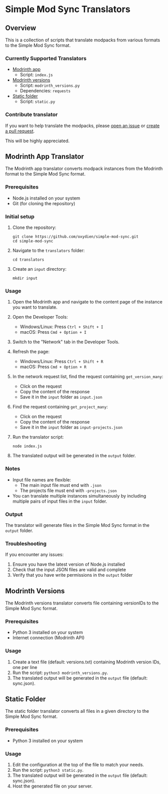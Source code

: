 # Simple Mod Sync Translators

## Overview

This is a collection of scripts that translate modpacks from various formats to the Simple Mod Sync format. 

### Currently Supported Translators

- [Modrinth app](#modrinth-app-translator)
    - Script: `index.js`
- [Modrinth versions](#modrinth-versions)
    - Script: `modrinth_versions.py`
    - Dependencies: `requests`
- [Static folder](#static-folder)
    - Script: `static.py`

### Contribute translator

If you want to help translate the modpacks, please [open an issue](https://github.com/oxydien/simple-mod-sync/issues/new) or [create a pull request](https://github.com/oxydien/simple-mod-sync/pulls).

This will be highly appreciated.

## Modrinth App Translator

The Modrinth app translator converts modpack instances from the Modrinth format to the Simple Mod Sync format.

### Prerequisites

- Node.js installed on your system
- Git (for cloning the repository)

### Initial setup

1. Clone the repository:
   ```
   git clone https://github.com/oxydien/simple-mod-sync.git
   cd simple-mod-sync
   ```

2. Navigate to the `translators` folder:
   ```
   cd translators
   ```

3. Create an `input` directory:
   ```
   mkdir input
   ```

### Usage

1. Open the Modrinth app and navigate to the content page of the instance you want to translate.

2. Open the Developer Tools:
    - Windows/Linux: Press `Ctrl + Shift + I`
    - macOS: Press `Cmd + Option + I`

3. Switch to the "Network" tab in the Developer Tools.

4. Refresh the page:
    - Windows/Linux: Press `Ctrl + Shift + R`
    - macOS: Press `Cmd + Option + R`

5. In the network request list, find the request containing `get_version_many`:
    - Click on the request
    - Copy the content of the response
    - Save it in the `input` folder as `input.json`

6. Find the request containing `get_project_many`:
    - Click on the request
    - Copy the content of the response
    - Save it in the `input` folder as `input-projects.json`

7. Run the translator script:
   ```
   node index.js
   ```

8. The translated output will be generated in the `output` folder.

### Notes

- Input file names are flexible:
    - The main input file must end with `.json`
    - The projects file must end with `-projects.json`
- You can translate multiple instances simultaneously by including multiple pairs of input files in the `input` folder.

### Output

The translator will generate files in the Simple Mod Sync format in the `output` folder.

### Troubleshooting

If you encounter any issues:
1. Ensure you have the latest version of Node.js installed
2. Check that the input JSON files are valid and complete
3. Verify that you have write permissions in the `output` folder

## Modrinth Versions

The Modrinth versions translator converts file containing versionIDs to the Simple Mod Sync format.

### Prerequisites

- Python 3 installed on your system
- Internet connection (Modrinth API)

### Usage

1. Create a text file (default: versions.txt) containing Modrinth version IDs, one per line
2. Run the script: `python3 modrinth_versions.py`.
3. The translated output will be generated in the `output` file (default: sync.json).

## Static Folder

The static folder translator converts all files in a given directory to the Simple Mod Sync format.

### Prerequisites

- Python 3 installed on your system

### Usage

1. Edit the configuration at the top of the file to match your needs.
2. Run the script: `python3 static.py`.
3. The translated output will be generated in the `output` file (default: sync.json).
4. Host the generated file on your server.
